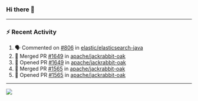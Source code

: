### Hi there 👋

---

### :zap: Recent Activity

<!--START_SECTION:activity-->
1. 🗣 Commented on [#806](https://github.com/elastic/elasticsearch-java/pull/806#issuecomment-2298576313) in [elastic/elasticsearch-java](https://github.com/elastic/elasticsearch-java)
2. 🎉 Merged PR [#1649](https://github.com/apache/jackrabbit-oak/pull/1649) in [apache/jackrabbit-oak](https://github.com/apache/jackrabbit-oak)
3. 💪 Opened PR [#1649](https://github.com/apache/jackrabbit-oak/pull/1649) in [apache/jackrabbit-oak](https://github.com/apache/jackrabbit-oak)
4. 🎉 Merged PR [#1565](https://github.com/apache/jackrabbit-oak/pull/1565) in [apache/jackrabbit-oak](https://github.com/apache/jackrabbit-oak)
5. 💪 Opened PR [#1565](https://github.com/apache/jackrabbit-oak/pull/1565) in [apache/jackrabbit-oak](https://github.com/apache/jackrabbit-oak)
<!--END_SECTION:activity-->

---

<!--
**fabriziofortino/fabriziofortino** is a ✨ _special_ ✨ repository because its `README.md` (this file) appears on your GitHub profile.

Here are some ideas to get you started:

- 🔭 I’m currently working on ...
- 🌱 I’m currently learning ...
- 👯 I’m looking to collaborate on ...
- 🤔 I’m looking for help with ...
- 💬 Ask me about ...
- 📫 How to reach me: ...
- 😄 Pronouns: ...
- ⚡ Fun fact: ...
-->
![](https://komarev.com/ghpvc/?username=fabriziofortino)
